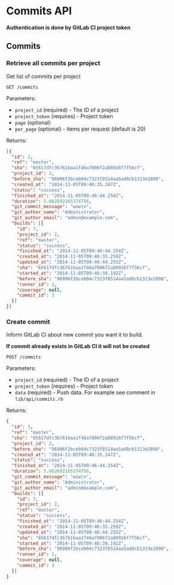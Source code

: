 # Commits API

__Authentication is done by GitLab CI project token__

## Commits

### Retrieve all commits per project

Get list of commits per project

    GET /commits

Parameters:

  * `project_id` (required) - The ID of a project
  * `project_token` (requires) - Project token
  * `page` (optional)
  * `per_page` (optional) - items per request (default is 20)

Returns:

```json
[{
  "id": 3,
  "ref": "master",
  "sha": "65617dfc36761baa1f46a7006f2a88916f7f56cf",
  "project_id": 2,
  "before_sha": "96906f2bceb04c7323f8514aa5ad8cb1313e2898",
  "created_at": "2014-11-05T09:46:35.247Z",
  "status": "success",
  "finished_at": "2014-11-05T09:46:44.254Z",
  "duration": 5.062692165374756,
  "git_commit_message": "wow\n",
  "git_author_name": "Administrator",
  "git_author_email": "admin@example.com",
  "builds": [{
    "id": 7,
    "project_id": 2,
    "ref": "master",
    "status": "success",
    "finished_at": "2014-11-05T09:46:44.254Z",
    "created_at": "2014-11-05T09:46:35.259Z",
    "updated_at": "2014-11-05T09:46:44.255Z",
    "sha": "65617dfc36761baa1f46a7006f2a88916f7f56cf",
    "started_at": "2014-11-05T09:46:39.192Z",
    "before_sha": "96906f2bceb04c7323f8514aa5ad8cb1313e2898",
    "runner_id": 1,
    "coverage": null,
    "commit_id": 3
  }]
}]
```

### Create commit

Inform GitLab CI about new commit you want it to build.

__If commit already exists in GitLab CI it will not be created__


    POST /commits

Parameters:

  * `project_id` (required) - The ID of a project
  * `project_token` (requires) - Project token
  * `data` (required) -  Push data. For example see comment in `lib/api/commits.rb`

Returns:

```json
{
  "id": 3,
  "ref": "master",
  "sha": "65617dfc36761baa1f46a7006f2a88916f7f56cf",
  "project_id": 2,
  "before_sha": "96906f2bceb04c7323f8514aa5ad8cb1313e2898",
  "created_at": "2014-11-05T09:46:35.247Z",
  "status": "success",
  "finished_at": "2014-11-05T09:46:44.254Z",
  "duration": 5.062692165374756,
  "git_commit_message": "wow\n",
  "git_author_name": "Administrator",
  "git_author_email": "admin@example.com",
  "builds": [{
    "id": 7,
    "project_id": 2,
    "ref": "master",
    "status": "success",
    "finished_at": "2014-11-05T09:46:44.254Z",
    "created_at": "2014-11-05T09:46:35.259Z",
    "updated_at": "2014-11-05T09:46:44.255Z",
    "sha": "65617dfc36761baa1f46a7006f2a88916f7f56cf",
    "started_at": "2014-11-05T09:46:39.192Z",
    "before_sha": "96906f2bceb04c7323f8514aa5ad8cb1313e2898",
    "runner_id": 1,
    "coverage": null,
    "commit_id": 3
  }]
}
```
